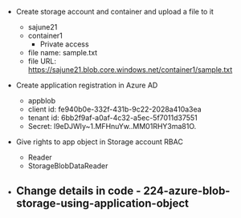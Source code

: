 - Create storage account and container and upload a file to it
	- sajune21
	- container1
		- Private access
	- file name: sample.txt
	- file URL: https://sajune21.blob.core.windows.net/container1/sample.txt
- Create application registration in Azure AD
	- appblob
	- client id: fe940b0e-332f-431b-9c22-2028a410a3ea
	- tenant id: 6bb2f9af-a0af-4c32-a5ec-5f7011d37551
	- Secret: l9eDJWIy~1.MFHnuYw..MM01RHY3ma81O.
	
- Give rights to app object in Storage account RBAC
	- Reader
	- StorageBlobDataReader
- Change details in code - 224-azure-blob-storage-using-application-object
	- 